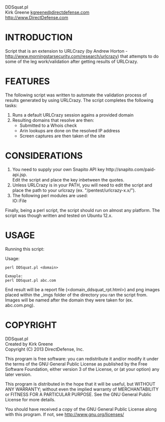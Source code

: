 DDSquat.pl<br>
Kirk Greene <kgreene@directdefense.com><br>
http://www.DirectDefense.com

INTRODUCTION
============

Script that is an extension to URLCrazy (by  Andrew Horton -
http://www.morningstarsecurity.com/research/urlcrazy) that 
attempts to do some of the leg work/validation after getting
results of URLCrazy.

FEATURES
========

The following script was written to automate the validation
process of results generated by using URLCrazy. The script 
completes the following tasks:
 
  <OL>
  <LI>Runs a default URLCrazy session agains a provided domain<br>
  <LI>Resulting domains that resolve are then:<br>
  <UL>
  <LI>Submitted to a Whois check<br>
  <LI>Arin lookups are done on the resolved IP address<br>
  <LI>Screen captures are then taken of the site<br>
  </UL>
  </OL>

CONSIDERATIONS
==============
<OL>
<LI>You need to supply your own Snapito API key http://snapito.com/paid-api.jsp.<br>
   Edit the script and place the key inbetween the quotes.

<LI>Unless URLCrazy is in your PATH, you will need to edit the script and <br>
   place the path to your urlcrazy (ex. "/pentest/urlcrazy-x.x/").
	
<LI>The following perl modules are used:<br>
   IO::File
</OL>
Finally, being a perl script, the script should run on almost any 
platform. The script was though written and tested on Ubuntu 12.x.

USAGE
=====

Running this script:

Usage:

	perl DDSquat.pl <domain>

	Exmaple:
	perl DDSquat.pl abc.com

 End result will be a report file (<domain_ddsquat_rpt.html>) and png 
 images placed within the <domain>_imgs folder of the directory you ran
 the script from. Images will be named after the domain they were taken
 for (ex. abc.com.png).

COPYRIGHT
=========

DDSquat.pl<br>
Created by Kirk Greene<br>
Copyright (C) 2013 DirectDefense, Inc.<br>
 
This program is free software: you can redistribute it and/or modify
it under the terms of the GNU General Public License as published by
the Free Software Foundation, either version 3 of the License, or
(at your option) any later version.

This program is distributed in the hope that it will be useful,
but WITHOUT ANY WARRANTY; without even the implied warranty of
MERCHANTABILITY or FITNESS FOR A PARTICULAR PURPOSE.  See the
GNU General Public License for more details.
 
You should have received a copy of the GNU General Public License
along with this program.  If not, see <http://www.gnu.org/licenses/>
